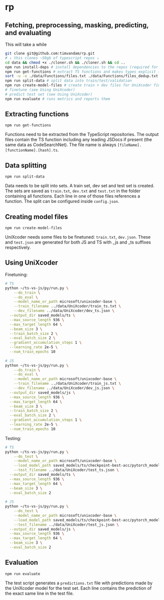 # rp

## Fetching, preprocessing, masking, predicting, and evaluating
This will take a while
```bash
git clone git@github.com:timvandam/rp.git
# ↓ this clones ~50gb of typescript repos ↓ 
cd data && chmod +x ./cloner.sh && ./cloner.sh && cd ..
npm run install-deps # install dependencies to the repos (required for proper type annotations)
npm run get-functions # extract TS functions and makes types explicit (const x = 1 -> const x: number = 1)
sort -u -o ./data/Functions/files.txt ./data/Functions/files_dedup.txt # dedupe, as there might be multiple tsconfig's within the same project
npm run split-data # split data into train/test/validation
npm run create-model-files # create train + dev files for UniXcoder finetuning
# finetune (see Using UniXcoder)
# predict test set (see Using UniXcoder)
npm run evaluate # runs metrics and reports them
```

## Extracting functions
`npm run get-functions`

Functions need to be extracted from the TypeScript repositories.
The output files contain the TS function including any leading JSDocs if present (the same data as CodeSearchNet).
The file name is always `[fileName].[functionName].[hash].ts`.

## Data splitting
`npm run split-data`

Data needs to be split into sets.
A train set, dev set and test set is created.
The sets are saved as `train.txt`, `dev.txt` and `test.txt` in the folder containing all functions.
Each line in one of those files references a function.
The split can be configured inside `config.json`.

## Creating model files
`npm run create-model-files`

UniXcoder needs some files to be finetuned: `train.txt`, `dev.json`.
These and `test.json` are generated for both JS and TS with _js and _ts suffixes respectively.


## Using UniXcoder
Finetuning:
```bash
# TS
python ~/ts-vs-js/py/run.py \
	--do_train \
	--do_eval \
	--model_name_or_path microsoft/unixcoder-base \
	--train_filename ../data/UniXcoder/train_ts.txt \
	--dev_filename ../data/UniXcoder/dev_ts.json \
  --output_dir saved_models/ts \
  --max_source_length 936 \
  --max_target_length 64 \
  --beam_size 3 \
  --train_batch_size 2 \
  --eval_batch_size 2 \
  --gradient_accumulation_steps 1 \
  --learning_rate 2e-5 \
  --num_train_epochs 10
  
# JS
python ~/ts-vs-js/py/run.py \
	--do_train \
	--do_eval \
	--model_name_or_path microsoft/unixcoder-base \
	--train_filename ../data/UniXcoder/train_js.txt \
	--dev_filename ../data/UniXcoder/dev_js.json \
  --output_dir saved_models/js \
  --max_source_length 936 \
  --max_target_length 64 \
  --beam_size 3 \
  --train_batch_size 2 \
  --eval_batch_size 2 \
  --gradient_accumulation_steps 1 \
  --learning_rate 2e-5 \
  --num_train_epochs 10
```

Testing:
```bash
# TS
python ~/ts-vs-js/py/run.py \
	--do_test \
	--model_name_or_path microsoft/unixcoder-base \
	--load_model_path saved_models/ts/checkpoint-best-acc/pytorch_model.bin \
	--test_filename ../data/UniXcoder/test_ts.json \
  --output_dir saved_models/ts \
  --max_source_length 936 \
  --max_target_length 64 \
  --beam_size 3 \
  --eval_batch_size 2
  
# JS
python ~/ts-vs-js/py/run.py \
	--do_test \
	--model_name_or_path microsoft/unixcoder-base \
	--load_model_path saved_models/ts/checkpoint-best-acc/pytorch_model.bin \
	--test_filename ../data/UniXcoder/test_js.json \
  --output_dir saved_models/js \
  --max_source_length 936 \
  --max_target_length 64 \
  --beam_size 3 \
  --eval_batch_size 2
```

## Evaluation
`npm run evaluate`

The test script generates a `predictions.txt` file with predictions made by the UniXcoder model for the test set.
Each line contains the prediction of the exact same line in the test file.
